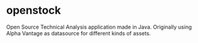 # openstock
Open Source Technical Analysis application made in Java. Originally using Alpha Vantage as datasource for different kinds of assets.
